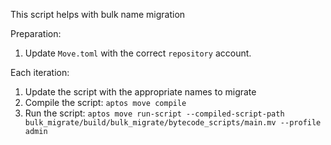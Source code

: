 This script helps with bulk name migration

Preparation:
1. Update `Move.toml` with the correct `repository` account.

Each iteration:
1. Update the script with the appropriate names to migrate
2. Compile the script: `aptos move compile`
3. Run the script: `aptos move run-script --compiled-script-path bulk_migrate/build/bulk_migrate/bytecode_scripts/main.mv --profile admin`
